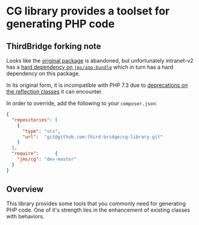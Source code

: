 # CG library provides a toolset for generating PHP code

## ThirdBridge forking note

Looks like the [original package](https://github.com/schmittjoh/cg-library) is abandoned, but unfortunately
intranet-v2 has a [hard dependency on `jms/aop-bundle`](https://github.com/third-bridge/intranet-v2/blob/master/composer.json#L78)
which in turn has a hard dependency on this package.

In its original form, it is incompatible with PHP 7.3 due to [deprecations on the reflection classes](https://www.php.net/manual/en/reflectiontype.tostring.php) 
it can encounter.

In order to override, add the following to your `composer.json`:

```json
{
  "repositories": [
    {
      "type": "vcs",
      "url":  "git@github.com:third-bridge/cg-library.git"
    }
  ],
  "require":      {
    "jms/cg": "dev-master"
  }
}
```

## Overview

This library provides some tools that you commonly need for generating PHP code.
One of it's strength lies in the enhancement of existing classes with behaviors.


